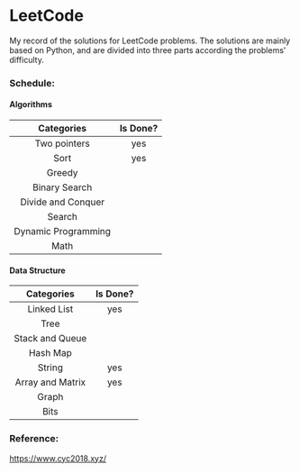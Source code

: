 # LeetCode

My record of the solutions for LeetCode problems. The solutions are mainly based on Python, and are divided into three parts according the problems' difficulty.



### Schedule:

#### Algorithms

|     Categories      | Is Done? |
| :-----------------: | :------: |
|    Two pointers     |   yes    |
|        Sort         |   yes    |
|       Greedy        |          |
|    Binary Search    |          |
| Divide and Conquer  |          |
|       Search        |          |
| Dynamic Programming |          |
|        Math         |          |



#### Data Structure

|    Categories    | Is Done? |
| :--------------: | :------: |
|   Linked List    |   yes    |
|       Tree       |          |
| Stack and Queue  |          |
|     Hash Map     |          |
|      String      |   yes    |
| Array and Matrix |   yes    |
|      Graph       |          |
|       Bits       |          |



### Reference:

https://www.cyc2018.xyz/